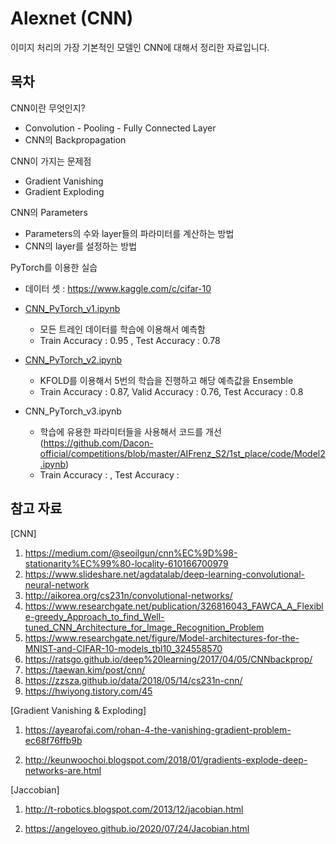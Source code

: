# Alexnet (CNN)

이미지 처리의 가장 기본적인 모델인 CNN에 대해서 정리한 자료입니다. 

## 목차 

CNN이란 무엇인지? 
- Convolution - Pooling - Fully Connected Layer 
- CNN의 Backpropagation 

CNN이 가지는 문제점 
- Gradient Vanishing 
- Gradient Exploding 

CNN의 Parameters 
- Parameters의 수와 layer들의 파라미터를 계산하는 방법  
- CNN의 layer를 설정하는 방법 

PyTorch를 이용한 실습 

- 데이터 셋 :  https://www.kaggle.com/c/cifar-10 

- [CNN_PyTorch_v1.ipynb](https://github.com/Kaist-Master/Image-analysis-with-Deep-Learning/blob/master/002.%20Alexnet%20(CNN)/code/CNN_PyTorch_v1.ipynb)
  - 모든 트레인 데이터를 학습에 이용해서 예측함 
  - Train Accuracy : 0.95 , Test Accuracy : 0.78
  
- [CNN_PyTorch_v2.ipynb](https://github.com/Kaist-Master/Image-analysis-with-Deep-Learning/blob/master/002.%20Alexnet%20(CNN)/code/CNN_PyTorch_v2.ipynb)
  - KFOLD를 이용해서 5번의 학습을 진행하고 해당 예측값을 Ensemble 
  - Train Accuracy : 0.87, Valid Accuracy : 0.76, Test Accuracy : 0.8

- CNN_PyTorch_v3.ipynb
  - 학습에 유용한 파라미터들을 사용해서 코드를 개선 (https://github.com/Dacon-official/competitions/blob/master/AIFrenz_S2/1st_place/code/Model2.ipynb)
  - Train Accuracy : , Test Accuracy : 


## 참고 자료

[CNN]

1. https://medium.com/@seoilgun/cnn%EC%9D%98-stationarity%EC%99%80-locality-610166700979
2. https://www.slideshare.net/agdatalab/deep-learning-convolutional-neural-network
3. http://aikorea.org/cs231n/convolutional-networks/
4. https://www.researchgate.net/publication/326816043_FAWCA_A_Flexible-greedy_Approach_to_find_Well-tuned_CNN_Architecture_for_Image_Recognition_Problem
5. https://www.researchgate.net/figure/Model-architectures-for-the-MNIST-and-CIFAR-10-models_tbl10_324558570
6. https://ratsgo.github.io/deep%20learning/2017/04/05/CNNbackprop/
7. https://taewan.kim/post/cnn/
8. https://zzsza.github.io/data/2018/05/14/cs231n-cnn/
9. https://hwiyong.tistory.com/45  

[Gradient Vanishing & Exploding] 

1. https://ayearofai.com/rohan-4-the-vanishing-gradient-problem-ec68f76ffb9b

2. http://keunwoochoi.blogspot.com/2018/01/gradients-explode-deep-networks-are.html

[Jaccobian] 

1. http://t-robotics.blogspot.com/2013/12/jacobian.html

2. https://angeloyeo.github.io/2020/07/24/Jacobian.html
